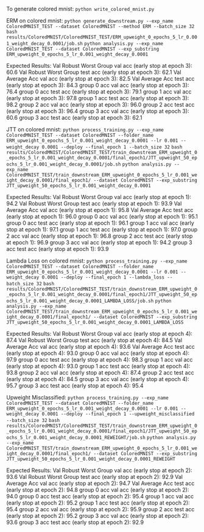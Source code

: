 To generate colored mnist:
`python write_colored_mnist.py`

ERM on colored mnist:
`python generate_downstream.py --exp_name ColoredMNIST_TEST --dataset ColoredMNIST --method ERM --batch_size 32`
`bash results/ColoredMNIST/ColoredMNIST_TEST/ERM_upweight_0_epochs_5_lr_0.001_weight_decay_0.0001/job.sh`
`python analysis.py --exp_name ColoredMNIST_TEST --dataset ColoredMNIST --exp_substring ERM_upweight_0_epochs_5_lr_0.001_weight_decay_0.0001`

Expected Results:
Val Robust Worst Group val   acc (early stop at epoch 3): 60.6
Val Robust Worst Group test  acc (early stop at epoch 3): 62.1
Val Average Acc val   acc (early stop at epoch 3): 82.5
Val Average Acc test  acc (early stop at epoch 3): 84.3
group 0 acc val   acc (early stop at epoch 3): 76.4
group 0 acc test  acc (early stop at epoch 3): 79.1
group 1 acc val   acc (early stop at epoch 3): 97.8
group 1 acc test  acc (early stop at epoch 3): 98.2
group 2 acc val   acc (early stop at epoch 3): 96.0
group 2 acc test  acc (early stop at epoch 3): 96.4
group 3 acc val   acc (early stop at epoch 3): 60.6
group 3 acc test  acc (early stop at epoch 3): 62.1

JTT on colored mnist:
`python process_training.py --exp_name ColoredMNIST_TEST --dataset ColoredMNIST --folder_name ERM_upweight_0_epochs_5_lr_0.001_weight_decay_0.0001 --lr 0.001 --weight_decay 0.0001 --deploy --final_epoch 1 --batch_size 32`
`bash results/ColoredMNIST/ColoredMNIST_TEST/train_downstream_ERM_upweight_0_epochs_5_lr_0.001_weight_decay_0.0001/final_epoch1/JTT_upweight_50_epochs_5_lr_0.001_weight_decay_0.0001/job.sh`
`python analysis.py --exp_name ColoredMNIST_TEST/train_downstream_ERM_upweight_0_epochs_5_lr_0.001_weight_decay_0.0001/final_epoch1/ --dataset ColoredMNIST --exp_substring JTT_upweight_50_epochs_5_lr_0.001_weight_decay_0.0001`

Expected Results:
Val Robust Worst Group val   acc (early stop at epoch 1): 94.2
Val Robust Worst Group test  acc (early stop at epoch 1): 93.9
Val Average Acc val   acc (early stop at epoch 1): 95.8
Val Average Acc test  acc (early stop at epoch 1): 96.0
group 0 acc val   acc (early stop at epoch 1): 95.1
group 0 acc test  acc (early stop at epoch 1): 96.1
group 1 acc val   acc (early stop at epoch 1): 97.1
group 1 acc test  acc (early stop at epoch 1): 97.0
group 2 acc val   acc (early stop at epoch 1): 96.8
group 2 acc test  acc (early stop at epoch 1): 96.9
group 3 acc val   acc (early stop at epoch 1): 94.2
group 3 acc test  acc (early stop at epoch 1): 93.9

Lambda Loss on colored mnist:
`python process_training.py --exp_name ColoredMNIST_TEST --dataset ColoredMNIST --folder_name ERM_upweight_0_epochs_5_lr_0.001_weight_decay_0.0001 --lr 0.001 --weight_decay 0.0001 --deploy --final_epoch 1 --lambda_loss --batch_size 32`
`bash results/ColoredMNIST/ColoredMNIST_TEST/train_downstream_ERM_upweight_0_epochs_5_lr_0.001_weight_decay_0.0001/final_epoch1/JTT_upweight_50_epochs_5_lr_0.001_weight_decay_0.0001_LAMBDA_LOSS/job.sh`
`python analysis.py --exp_name ColoredMNIST_TEST/train_downstream_ERM_upweight_0_epochs_5_lr_0.001_weight_decay_0.0001/final_epoch1/ --dataset ColoredMNIST --exp_substring JTT_upweight_50_epochs_5_lr_0.001_weight_decay_0.0001_LAMBDA_LOSS`

Expected Results:
Val Robust Worst Group val   acc (early stop at epoch 4): 87.4
Val Robust Worst Group test  acc (early stop at epoch 4): 84.5
Val Average Acc val   acc (early stop at epoch 4): 93.6
Val Average Acc test  acc (early stop at epoch 4): 93.0
group 0 acc val   acc (early stop at epoch 4): 97.9
group 0 acc test  acc (early stop at epoch 4): 98.3
group 1 acc val   acc (early stop at epoch 4): 93.0
group 1 acc test  acc (early stop at epoch 4): 93.8
group 2 acc val   acc (early stop at epoch 4): 87.4
group 2 acc test  acc (early stop at epoch 4): 84.5
group 3 acc val   acc (early stop at epoch 4): 95.7
group 3 acc test  acc (early stop at epoch 4): 95.4

Upweight Misclassified:
`python process_training.py --exp_name ColoredMNIST_TEST --dataset ColoredMNIST --folder_name ERM_upweight_0_epochs_5_lr_0.001_weight_decay_0.0001 --lr 0.001 --weight_decay 0.0001 --deploy --final_epoch 1 --upweight_misclassified --batch_size 32`
`bash results/ColoredMNIST/ColoredMNIST_TEST/train_downstream_ERM_upweight_0_epochs_5_lr_0.001_weight_decay_0.0001/final_epoch1/JTT_upweight_50_epochs_5_lr_0.001_weight_decay_0.0001_REWEIGHT/job.sh`
`python analysis.py --exp_name ColoredMNIST_TEST/train_downstream_ERM_upweight_0_epochs_5_lr_0.001_weight_decay_0.0001/final_epoch1/ --dataset ColoredMNIST --exp_substring JTT_upweight_50_epochs_5_lr_0.001_weight_decay_0.0001_REWEIGHT`

Expected Results:
Val Robust Worst Group val   acc (early stop at epoch 2): 93.6
Val Robust Worst Group test  acc (early stop at epoch 2): 92.9
Val Average Acc val   acc (early stop at epoch 2): 94.7
Val Average Acc test  acc (early stop at epoch 2): 94.8
group 0 acc val   acc (early stop at epoch 2): 94.0
group 0 acc test  acc (early stop at epoch 2): 95.4
group 1 acc val   acc (early stop at epoch 2): 95.2
group 1 acc test  acc (early stop at epoch 2): 95.4
group 2 acc val   acc (early stop at epoch 2): 95.9
group 2 acc test  acc (early stop at epoch 2): 95.2
group 3 acc val   acc (early stop at epoch 2): 93.6
group 3 acc test  acc (early stop at epoch 2): 92.9